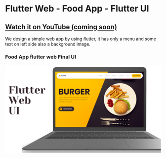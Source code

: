 # Flutter Web - Food App - Flutter UI

## [Watch it on YouTube (coming soon)](#)

We design a simple web app by using flutter, it has only a menu and some text on left side also a background image.

### Food App flutter web Final UI

![App UI](./Flutter%20Web.png)
